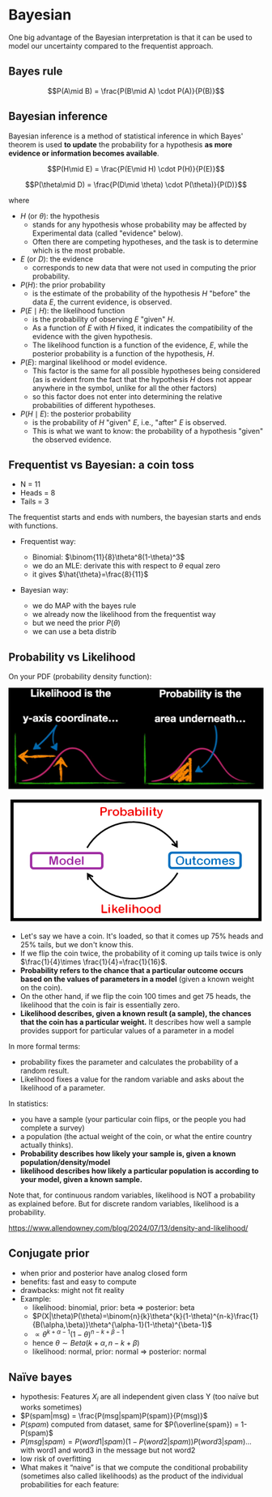 # Bayesian

One big advantage of the Bayesian interpretation is that it can be used to model our uncertainty compared to the frequentist approach.

## Bayes rule

$$P(A\mid B) = \frac{P(B\mid A) \cdot P(A)}{P(B)}$$

## Bayesian inference

Bayesian inference is a method of statistical inference in which Bayes' theorem is used **to update** the probability for a hypothesis **as more evidence or information becomes available**.

$$P(H\mid E) = \frac{P(E\mid H) \cdot P(H)}{P(E)}$$

$$P(\theta\mid D) = \frac{P(D\mid \theta) \cdot P(\theta)}{P(D)}$$

where

- $H$ (or $\theta$): the hypothesis
  - stands for any hypothesis whose probability may be affected by Experimental data (called "evidence" below).
  - Often there are competing hypotheses, and the task is to determine which is the most probable.
- $E$ (or $D$): the evidence
  - corresponds to new data that were not used in computing the prior probability.
- $P(H)$: the prior probability
  - is the estimate of the probability of the hypothesis $H$ "before" the data $E$, the current evidence, is observed.
- $P(E\mid H)$: the likelihood function
  - is the probability of observing $E$ "given" $H$.
  - As a function of $E$ with $H$ fixed, it indicates the compatibility of the evidence with the given hypothesis.
  - The likelihood function is a function of the evidence, $E$, while the posterior probability is a function of the hypothesis, $H$.
- $P(E)$: marginal likelihood or model evidence.
  - This factor is the same for all possible hypotheses being considered (as is evident from the fact that the hypothesis $H$ does not appear anywhere in the symbol, unlike for all the other factors)
  - so this factor does not enter into determining the relative probabilities of different hypotheses.
- $P(H\mid E)$: the posterior probability
  - is the probability of $H$ "given" $E$, i.e., "after" $E$ is observed.
  - This is what we want to know: the probability of a hypothesis "given" the observed evidence.

## Frequentist vs Bayesian: a coin toss

- N = 11
- Heads = 8
- Tails = 3

The frequentist starts and ends with numbers, the bayesian starts and ends with functions.

- Frequentist way:
  - Binomial: $\binom{11}{8}\theta^8(1-\theta)^3$
  - we do an MLE: derivate this with respect to $\theta$ equal zero
  - it gives $\hat{\theta}=\frac{8}{11}$

- Bayesian way:
  - we do MAP with the bayes rule
  - we already now the likelihood from the frequentist way
  - but we need the prior $P(\theta)$
  - we can use a beta distrib

## Probability vs Likelihood

On your PDF (probability density function):

![](./probability-vs-likelihood-2.png)

![](./probability-vs-likelihood.png)

- Let's say we have a coin. It's loaded, so that it comes up 75% heads and 25% tails, but we don't know this.
- If we flip the coin twice, the probability of it coming up tails twice is only $\frac{1}{4}\times \frac{1}{4}=\frac{1}{16}$.
- **Probability refers to the chance that a particular outcome occurs based on the values of parameters in a model** (given a known weight on the coin).
- On the other hand, if we flip the coin 100 times and get 75 heads, the likelihood that the coin is fair is essentially zero.
- **Likelihood describes, given a known result (a sample), the chances that the coin has a particular weight.** It describes how well a sample provides support for particular values of a parameter in a model

In more formal terms:

- probability fixes the parameter and calculates the probability of a random result.
- Likelihood fixes a value for the random variable and asks about the likelihood of a parameter.

In statistics:

- you have a sample (your particular coin flips, or the people you had complete a survey)
- a population (the actual weight of the coin, or what the entire country actually thinks).
- **Probability describes how likely your sample is, given a known population/density/model**
- **likelihood describes how likely a particular population is according to your model, given a known sample.**

Note that, for continuous random variables, likelihood is NOT a probability as explained before. But for discrete random variables, likelihood is a probability.

<https://www.allendowney.com/blog/2024/07/13/density-and-likelihood/>

## Conjugate prior

- when prior and posterior have analog closed form
- benefits: fast and easy to compute
- drawbacks: might not fit reality
- Example:
  - likelihood: binomial, prior: beta => posterior: beta
  - $P(X|\theta)P(\theta)=\binom{n}{k}\theta^{k}(1-\theta)^{n-k}\frac{1}{B(\alpha,\beta)}\theta^{\alpha-1}(1-\theta)^{\beta-1}$
  - $\propto \theta^{k+\alpha-1}(1-\theta)^{n-k+\beta-1}$
  - hence $\theta \sim Beta(k+\alpha, n-k+\beta)$
  - likelihood: normal, prior: normal => posterior: normal

## Naïve bayes

- hypothesis: Features $X_{i}$ are all independent given class Y (too naïve but works sometimes)
- $P(spam|msg) = \frac{P(msg|spam)P(spam)}{P(msg)}$
- $P(spam)$ computed from dataset, same for $P(\overline{spam}) = 1-P(spam)$
- $P(msg|spam)=P(word1|spam)(1-P(word2|spam))P(word3|spam)...$ with word1 and word3 in the message but not word2
- low risk of overfitting
- What makes it “naive” is that we compute the conditional probability (sometimes also called likelihoods) as the product of the individual probabilities for each feature:
